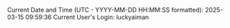 Current Date and Time (UTC - YYYY-MM-DD HH:MM:SS formatted): 2025-03-15 09:59:36
Current User's Login: luckyaiman
